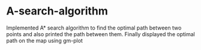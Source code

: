 # A-search-algorithm
Implemented A* search algorithm to find the optimal path between two points and also printed the path between them. Finally displayed the optimal path on the map using gm-plot
